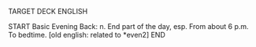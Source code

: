 TARGET DECK
ENGLISH

START
Basic
Evening
Back: n. End part of the day, esp. From about 6 p.m. To bedtime. [old english: related to *even2]
END
